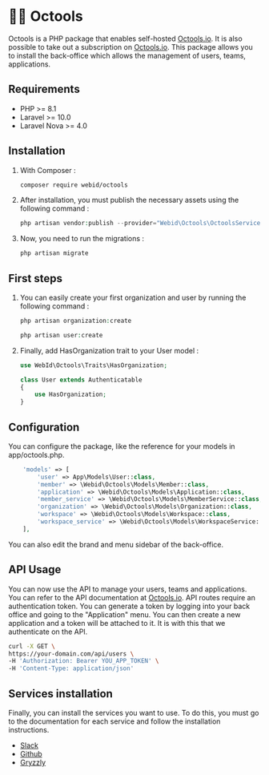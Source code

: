 # 🐙🤖 Octools

Octools is a PHP package that enables self-hosted [Octools.io](https://octools.io). It is also possible to take out a subscription on [Octools.io](https://octools.io).
This package allows you to install the back-office which allows the management of users, teams, applications.

## Requirements

- PHP >= 8.1
- Laravel >= 10.0
- Laravel Nova >= 4.0

## Installation

1. With Composer :
    
    ```bash
    composer require webid/octools
    ```
   
2. After installation, you must publish the necessary assets using the following command :
    
    ```php
    php artisan vendor:publish --provider="Webid\Octools\OctoolsServiceProvider"
    ```
   
3. Now, you need to run the migrations :
    
    ```php
    php artisan migrate
    ```
   
## First steps

1. You can easily create your first organization and user by running the following command :
    
    ```php
    php artisan organization:create
    ```
    
    ```php
    php artisan user:create
    ```
   
2. Finally, add HasOrganization trait to your User model :
    
    ```php
    use WebId\Octools\Traits\HasOrganization;
    
    class User extends Authenticatable
    {
        use HasOrganization;
    }
    ```

## Configuration

You can configure the package, like the reference for your models in app/octools.php.
    
```php
    'models' => [
        'user' => App\Models\User::class,
        'member' => \Webid\Octools\Models\Member::class,
        'application' => \Webid\Octools\Models\Application::class,
        'member_service' => \Webid\Octools\Models\MemberService::class,
        'organization' => \Webid\Octools\Models\Organization::class,
        'workspace' => \Webid\Octools\Models\Workspace::class,
        'workspace_service' => \Webid\Octools\Models\WorkspaceService::class,
    ],
```

You can also edit the brand and menu sidebar of the back-office.

## API Usage

You can now use the API to manage your users, teams and applications. You can refer to the API documentation at [Octools.io](https://app.octools.io/api/docs).
API routes require an authentication token. You can generate a token by logging into your back office and going to the "Application" menu. You can then create a new application and a token will be attached to it.
It is with this that we authenticate on the API.

```sh
curl -X GET \
https://your-domain.com/api/users \
-H 'Authorization: Bearer YOU_APP_TOKEN' \
-H 'Content-Type: application/json'
```

## Services installation

Finally, you can install the services you want to use. To do this, you must go to the documentation for each service and follow the installation instructions.

- [Slack](https://github.com/web-id-fr/octools-connectors)
- [Github](https://github.com/web-id-fr/octools-connectors)
- [Gryzzly](https://github.com/web-id-fr/octools-connectors)